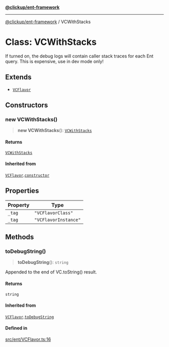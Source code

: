 [**@clickup/ent-framework**](../README.md)

***

[@clickup/ent-framework](../globals.md) / VCWithStacks

# Class: VCWithStacks

If turned on, the debug logs will contain caller stack traces for each Ent
query. This is expensive, use in dev mode only!

## Extends

- [`VCFlavor`](VCFlavor.md)

## Constructors

### new VCWithStacks()

> **new VCWithStacks**(): [`VCWithStacks`](VCWithStacks.md)

#### Returns

[`VCWithStacks`](VCWithStacks.md)

#### Inherited from

[`VCFlavor`](VCFlavor.md).[`constructor`](VCFlavor.md#constructors)

## Properties

| Property | Type |
| ------ | ------ |
| `_tag` | `"VCFlavorClass"` |
| `_tag` | `"VCFlavorInstance"` |

## Methods

### toDebugString()

> **toDebugString**(): `string`

Appended to the end of VC.toString() result.

#### Returns

`string`

#### Inherited from

[`VCFlavor`](VCFlavor.md).[`toDebugString`](VCFlavor.md#todebugstring)

#### Defined in

[src/ent/VCFlavor.ts:16](https://github.com/clickup/ent-framework/blob/master/src/ent/VCFlavor.ts#L16)
